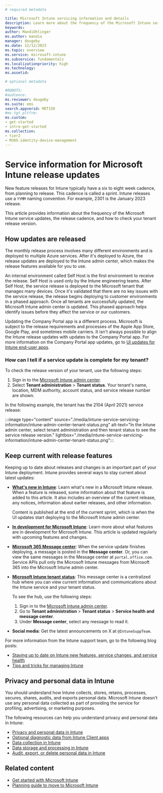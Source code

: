 ```yaml
---
# required metadata

title: Microsoft Intune servicing information and details
description: Learn more about the frequency of the Microsoft Intune service updates, the release cadence, and how to check your tenant release version.
keywords:
author: MandiOhlinger
ms.author: mandia
manager: dougeby
ms.date: 12/12/2023
ms.topic: overview
ms.service: microsoft-intune
ms.subservice: fundamentals
ms.localizationpriority: high
ms.technology:
ms.assetid: 

# optional metadata

#ROBOTS:
#audience:
ms.reviewer: dougeby
ms.suite: ems
search.appverid: MET150
#ms.tgt_pltfrm:
ms.custom: 
- get-started
- intro-get-started
ms.collection:
- tier2
- M365-identity-device-management
---
```


# Service information for Microsoft Intune release updates

New feature releases for Intune typically have a six to eight week cadence, from planning to release. This cadence is called a sprint. Intune releases use a `YYMM` naming convention. For example, 2301 is the January 2023 release.

This article provides information about the frequency of the Microsoft Intune service updates, the release cadence, and how to check your tenant release version.

## How updates are released

The monthly release process involves many different environments and is deployed to multiple Azure services. After it's deployed to Azure, the release updates are deployed to the Intune admin center, which makes the release features available for you to use.

An internal environment called Self Host is the first environment to receive the release. Self Host is used only by the Intune engineering teams. After Self Host, the service release is deployed to the Microsoft tenant that manages many devices. Once it's validated that there are no key issues with the service release, the release begins deploying to customer environments in a phased approach. Once all tenants are successfully updated, the Microsoft Intune admin center is updated. This phased approach helps identify issues before they affect the service or our customers.

Updating the Company Portal app is a different process. Microsoft is subject to the release requirements and processes of the Apple App Store, Google Play, and sometimes mobile carriers. It isn't always possible to align the Intune release updates with updates to the Company Portal app. For more information on the Company Portal app updates, go to [UI updates for Intune end-user apps](whats-new-app-ui.md).

### How can I tell if a service update is complete for my tenant?

To check the release version of your tenant, use the following steps:

1. Sign in to the [Microsoft Intune admin center](https://go.microsoft.com/fwlink/?linkid=2109431).
2. Select **Tenant administration** > **Tenant status**. Your tenant's name, location, MDM authority, account status, and service release number are shown.

In the following example, the tenant has the 2104 (April 2021) service release:

:::image type="content" source="./media/intune-service-servicing-information/intune-admin-center-tenant-status.png" alt-text="In the Intune admin center, select tenant administration and then tenant status to see the service release version." lightbox="./media/intune-service-servicing-information/intune-admin-center-tenant-status.png":::

## Keep current with release features

Keeping up to date about releases and changes is an important part of your Intune deployment. Intune provides several ways to stay current about latest updates:

- **[What's new in Intune](whats-new.md)**: Learn what's new in a Microsoft Intune release. When a feature is released, some information about that feature is added to this article. It also includes an overview of the current release, any notices, information about earlier releases, and other information.

  Content is published at the end of the current sprint, which is when the UI updates start deploying to the Microsoft Intune admin center.

- **[In development for Microsoft Intune](in-development.md)**: Learn more about what features are in development for Microsoft Intune. This article is updated regularly with upcoming features and changes.
- **[Microsoft 365 Message center](/microsoft-365/admin/manage/message-center)**: When the service update finishes deploying, a message is posted in the **Message center**. Or, you can view the same messages in the Message center at `portal.office.com`. Service APIs pull only the Microsoft Intune messages from Microsoft 365 into the Microsoft Intune admin center.
- **[Microsoft Intune tenant status](tenant-status.md)**: This message center is a centralized hub where you can view current information and communications about the Intune service and your tenant status.

  To see the hub, use the following steps:

  1. Sign in to the [Microsoft Intune admin center](https://go.microsoft.com/fwlink/?linkid=2109431).
  2. Go to **Tenant administration** > **Tenant status** > **Service health and message center**.
  3. Under **Message center**, select any message to read it.

- **Social media**: Get the latest announcements on X at `@IntuneSuppTeam`.

For more information from the Intune support team, go to the following blog posts:

- [Staying up to date on Intune new features, service changes, and service health](https://aka.ms/MEMServiceChangeBlog)
- [Tips and tricks for managing Intune](https://aka.ms/mem-tipsandtricks-blog)

## Privacy and personal data in Intune

You should understand how Intune collects, stores, retains, processes, secures, shares, audits, and exports personal data. Microsoft Intune doesn't use any personal data collected as part of providing the service for profiling, advertising, or marketing purposes.

The following resources can help you understand privacy and personal data in Intune:

- [Privacy and personal data in Intune](../protect/privacy-personal-data.md)
- [Optional diagnostic data from Intune Client apps](../protect/client-apps-optional-data.md)
- [Data collection in Intune](../protect/privacy-data-collect.md)
- [Data storage and processing in Intune](../protect/privacy-data-store-process.md)
- [Audit, export, or delete personal data in Intune](../protect/privacy-data-audit-export-delete.md)

## Related content

- [Get started with Microsoft Intune](get-started-with-intune.md)
- [Planning guide to move to Microsoft Intune](intune-planning-guide.md)
